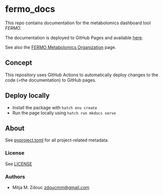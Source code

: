 # fermo_docs

This repo contains documentation for the metabolomics dashboard tool *FERMO*.

The documentation is deployed to GitHub Pages and available [here](https://fermo-metabolomics.github.io/fermo_docs/).

See also the [FERMO Metabolomics Organization](https://github.com/fermo-metabolomics) page.

## Concept

This repository uses GitHub Actions to automatically deploy changes to the code (=the documentation) to GitHub pages.

## Deploy locally

- Install the package with `hatch env create`
- Run the page locally using `hatch run mkdocs serve`

## About

See [pyproject.toml](pyproject.toml) for all project-related metadata.

### License

See [LICENSE](LICENSE)

### Authors

- Mitja M. Zdouc <zdoucmm@gmail.com>